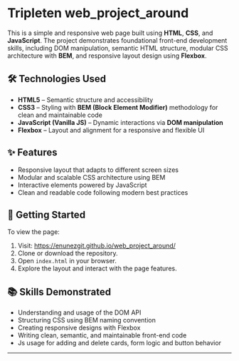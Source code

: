 # Tripleten web_project_around

This is a simple and responsive web page built using **HTML**, **CSS**, and **JavaScript**. The project demonstrates foundational front-end development skills, including DOM manipulation, semantic HTML structure, modular CSS architecture with **BEM**, and responsive layout design using **Flexbox**.

## 🛠 Technologies Used

- **HTML5** – Semantic structure and accessibility
- **CSS3** – Styling with **BEM (Block Element Modifier)** methodology for clean and maintainable code
- **JavaScript (Vanilla JS)** – Dynamic interactions via **DOM manipulation**
- **Flexbox** – Layout and alignment for a responsive and flexible UI

## ✨ Features

- Responsive layout that adapts to different screen sizes
- Modular and scalable CSS architecture using BEM
- Interactive elements powered by JavaScript
- Clean and readable code following modern best practices

## 🚀 Getting Started

To view the page:

1. Visit: https://enunezgit.github.io/web_project_around/
2. Clone or download the repository.
3. Open `index.html` in your browser.
4. Explore the layout and interact with the page features.

## 📚 Skills Demonstrated

- Understanding and usage of the DOM API
- Structuring CSS using BEM naming convention
- Creating responsive designs with Flexbox
- Writing clean, semantic, and maintainable front-end code
- Js usage for adding and delete cards, form logic and button behavior

---

